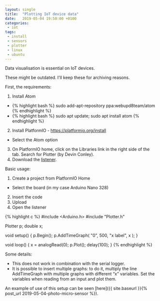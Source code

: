 ```yaml
---
layout: single
title:  "Plotting IoT device data"
date:   2019-05-04 19:50:00 +0100
categories: 
 - iot
tags: 
 - install
 - sensors
 - plotter
 - linux
 - ubuntu
---
```

Data visualisation is essential on IoT devices.

These might be outdated. I'll keep these for archiving reasons.

First, the requirements:
1. Install Atom
  - {% highlight bash %} sudo add-apt-repository ppa:webupd8team/atom {% endhighlight %}
  - {% highlight bash %} sudo apt update; sudo apt install atom {% endhighlight %}
2. Install PlatformIO - https://platformio.org/install
  - Select the Atom option
3. On PlatformIO home, click on the Libraries link in the right side of the tab. Search for Plotter (by Devin Conley).
4. Download the [listener](https://github.com/devinaconley/arduino-plotter/wiki/Installation-and-Quickstart).

Basic usage:
1. Create a project from PlatformIO Home
  - Select the board (in my case Arduino Nano 328)
2. Insert the code
3. Upload
4. Open the listener

{% highlight c %}
#include <Arduino.h>
#include "Plotter.h"

Plotter p;
double x;

void setup() {
  p.Begin();
  p.AddTimeGraph( "0", 500, "x label", x );
}

void loop() {
  x = analogRead(0);
  p.Plot();
  delay(100);
}
{% endhighlight %}

Some details:
- This does not work in combination with the serial logger.
- It is possible to insert multiple graphs: to do it, multiply the line AddTimeGraph with multiple graphs with different “x” variables. Set the variables when reading from an input and plot them.

An example of use of this setup can be seen [here]({{ site.baseurl }}{% post_url 2019-05-04-photo-micro-sensor %}).